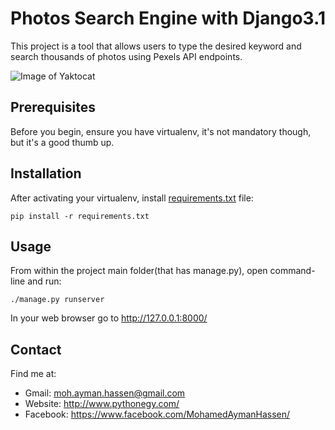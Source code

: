 # Photos Search Engine with Django3.1

This project is a tool that allows users to type the desired keyword and search thousands of photos using Pexels API endpoints.

![Image of Yaktocat](https://i.imgur.com/Wi7FWQk.gif)

## Prerequisites
Before you begin, ensure you have virtualenv, it's not mandatory though, but it's a good thumb up.

## Installation
After activating your virtualenv, install [requirements.txt](https://github.com/mohamedayman28/photos-search-engine/blob/master/requirements.txt) file:
```
pip install -r requirements.txt
```

## Usage
From within the project main folder(that has manage.py), open command-line and run:
```
./manage.py runserver
```
In your web browser go to http://127.0.0.1:8000/

## Contact
Find me at:
* Gmail: moh.ayman.hassen@gmail.com
* Website: http://www.pythonegy.com/
* Facebook: https://www.facebook.com/MohamedAymanHassen/
